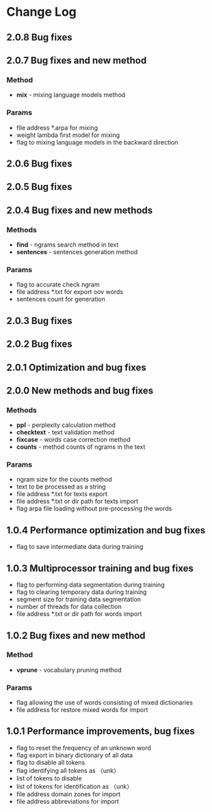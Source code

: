 # Change Log

## 2.0.8 Bug fixes

## 2.0.7 Bug fixes and new method
### Method
- **mix** - mixing language models method
### Params
- file address *.arpa for mixing
- weight lambda first model for mixing
- flag to mixing language models in the backward direction

## 2.0.6 Bug fixes

## 2.0.5 Bug fixes

## 2.0.4 Bug fixes and new methods
### Methods
- **find** - ngrams search method in text
- **sentences** - sentences generation method
### Params
- flag to accurate check ngram
- file address *.txt for export oov words
- sentences count for generation

## 2.0.3 Bug fixes

## 2.0.2 Bug fixes

## 2.0.1 Optimization and bug fixes

## 2.0.0 New methods and bug fixes
### Methods
- **ppl** - perplexity calculation method
- **checktext** - text validation method
- **fixcase** - words case correction method
- **counts** - method counts of ngrams in the text
### Params
- ngram size for the counts method
- text to be processed as a string
- file address *.txt for texts export
- file address *.txt or dir path for texts import
- flag arpa file loading without pre-processing the words

## 1.0.4 Performance optimization and bug fixes
- flag to save intermediate data during training

## 1.0.3 Multiprocessor training and bug fixes
- flag to performing data segmentation during training
- flag to clearing temporary data during training
- segment size for training data segmentation
- number of threads for data collection
- file address *.txt or dir path for words import

## 1.0.2 Bug fixes and new method
### Method
- **vprune** - vocabulary pruning method
### Params
- flag allowing the use of words consisting of mixed dictionaries
- file address for restore mixed words for import

## 1.0.1 Performance improvements, bug fixes
- flag to reset the frequency of an unknown word
- flag export in binary dictionary of all data
- flag to disable all tokens
- flag identifying all tokens as 〈unk〉
- list of tokens to disable
- list of tokens for identification as 〈unk〉
- file address domain zones for import
- file address abbreviations for import
